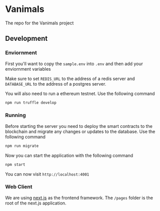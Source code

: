 # Vanimals
The repo for the Vanimals project

## Development

### Enviornment

First you'll want to copy the `sample.env` into `.env` and then add your enviornment variables

Make sure to set `REDIS_URL` to the address of a redis server and `DATABASE_URL` to the address of a postgres server.

You will also need to run a ethereum testnet. Use the following command
```bash
npm run truffle develop
```

### Running

Before starting the server you need to deploy the smart contracts to the blockchain and migrate any changes or updates
to the database. Use the following command
```bash
npm run migrate
```

Now you can start the application with the following command
```bash
npm start
```

You can now visit `http://localhost:4001`

### Web Client

We are using [next.js](https://nextjs.org/docs) as the frontend framework. The `/pages` folder is the root of the next.js application. 
